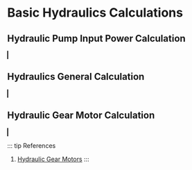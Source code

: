 <script setup>
  import CalcEmbeder from '../components/calc-embeder.vue'

  const calcData0 = {
    title: 'Hydraulic Pump Input Power Calculation', 
    calcUrl: 'c-20220513.080934847-e3d-03e483-5cf81b' 
  }
  
  const calcData1 = {
    title: 'Hydraulics General Calculation', 
    calcUrl: 'c-20220521.180628598-e3d-083448-570959' 
  }  

  const calcData3 = {
    title: 'Hydraulic Gear Motor Calculation', 
    calcUrl: 'c-20220910.185914492-e3d-0ab4b4-561a94' 
  }

</script>

# Basic Hydraulics Calculations
## Hydraulic Pump Input Power Calculation

<CalcEmbeder :calcData="calcData0"
  width="100%" :iframeHeight="900" style="border:1px solid black;">
</CalcEmbeder>

## Hydraulics General Calculation

<CalcEmbeder :calcData="calcData1"
  width="100%" :iframeHeight="1540" style="border:1px solid black;">
</CalcEmbeder>

## Hydraulic Gear Motor Calculation

<CalcEmbeder :calcData="calcData3"
  width="100%" :iframeHeight="800" style="border:1px solid black;">
</CalcEmbeder>

::: tip References
1. [Hydraulic Gear Motors](https://www.jbj.co.uk/gear-motors.html#example-calculation)
:::